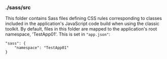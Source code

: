 ### ./sass/src

This folder contains Sass files defining CSS rules corresponding to classes
included in the application's JavaScript code build when using the classic toolkit.
By default, files in this folder are mapped to the application's root namespace, 'TestApp01'.
This is set in `"app.json"`:

    "sass": {
        "namespace": "TestApp01"
    }